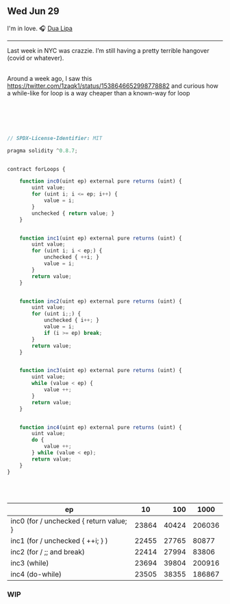 ## Wed Jun 29

I'm in love.  🎧 [Dua Lipa](https://open.spotify.com/track/0LnS7aOdOdI1dNKZqdOLz4?si=9e7a8fa5c3974ee4)


---



Last week in NYC was crazzie. I’m still having a pretty terrible hangover (covid or whatever). <br /> <br />

Around a week ago, I saw this https://twitter.com/1zaqk1/status/1538646652998778882 and curious how a while-like for loop is a way cheaper than a known-way for loop  


<br />
<br />


```jsx


// SPDX-License-Identifier: MIT

pragma solidity ^0.8.7;


contract forLoops {

    function inc0(uint ep) external pure returns (uint) {
        uint value;
        for (uint i; i <= ep; i++) {
            value = i;
        }
        unchecked { return value; }
    }


    function inc1(uint ep) external pure returns (uint) {
        uint value;
        for (uint i; i < ep;) {
            unchecked { ++i; }
            value = i;
        }
        return value;
    }


    function inc2(uint ep) external pure returns (uint) {
        uint value;
        for (uint i;;) {
            unchecked { i++; }
            value = i;
            if (i >= ep) break;
        }
        return value;
    }


    function inc3(uint ep) external pure returns (uint) {
        uint value;
        while (value < ep) {
            value ++;
        }
        return value;
    } 


    function inc4(uint ep) external pure returns (uint) {
        uint value;
        do {
            value ++;
        } while (value < ep);
        return value;
    }
}
```

<br />
<br />



| ep     | 10          | 100  | 1000 |
| ------------- |:-------------:| -----:| ---- |
| inc0 (for / unchecked { return value; }   | 23864	| 40424	| 206036 |
| inc1 (for / unchecked { ++i; } )      | 22455 |	27765	|80877|
| inc2 (for / ;; and break)| 	22414	|27994	|83806|
| inc3 (while)| 23694	|39804	|200916|
| inc4 (do-while)|23505|	38355	|186867|



### WIP
